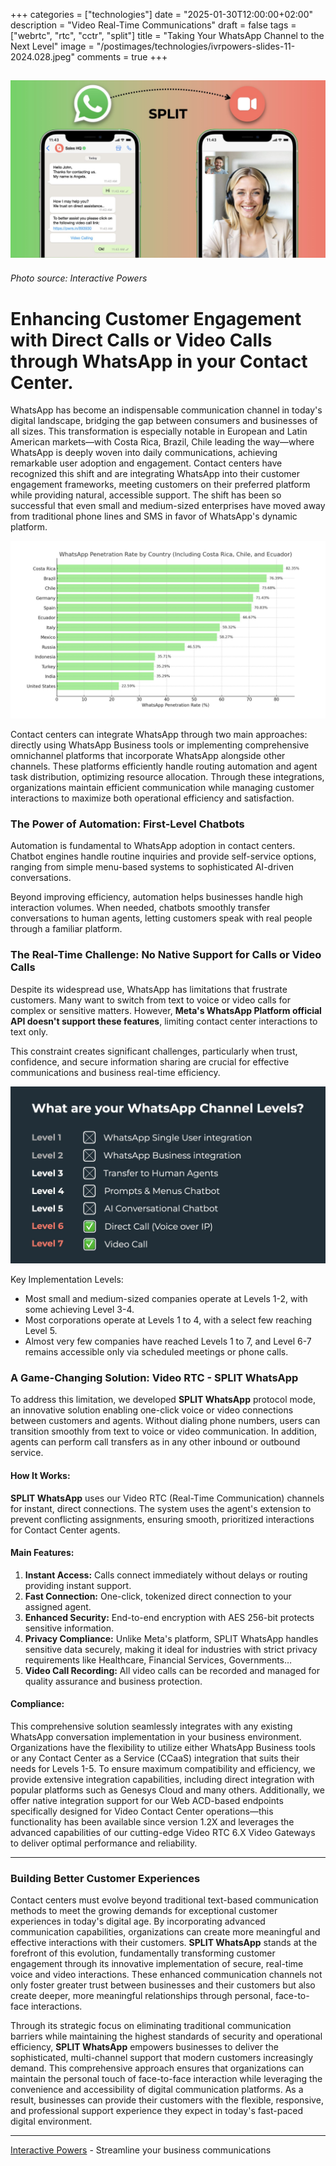 +++
categories = ["technologies"]
date = "2025-01-30T12:00:00+02:00"
description = "Video Real-Time Communications"
draft = false
tags = ["webrtc", "rtc", "cctr", "split"]
title = "Taking Your WhatsApp Channel to the Next Level"
image = "/postimages/technologies/ivrpowers-slides-11-2024.028.jpeg"
comments = true
+++

![SPLIT WhatsApp](/postimages/technologies/ivrpowers-slides-11-2024.028.jpeg)
-------
###### Photo source: Interactive Powers

# **Enhancing Customer Engagement with Direct Calls or Video Calls through WhatsApp in your Contact Center.**

WhatsApp has become an indispensable communication channel in today's digital landscape, bridging the gap between consumers and businesses of all sizes. This transformation is especially notable in European and Latin American markets—with Costa Rica, Brazil, Chile leading the way—where WhatsApp is deeply woven into daily communications, achieving remarkable user adoption and engagement. Contact centers have recognized this shift and are integrating WhatsApp into their customer engagement frameworks, meeting customers on their preferred platform while providing natural, accessible support. The shift has been so successful that even small and medium-sized enterprises have moved away from traditional phone lines and SMS in favor of WhatsApp's dynamic platform.

![WhatsApp penetration rate by country](/postimages/technologies/ivrpowers-slides-01-2025.004.jpeg)

Contact centers can integrate WhatsApp through two main approaches: directly using WhatsApp Business tools or implementing comprehensive omnichannel platforms that incorporate WhatsApp alongside other channels. These platforms efficiently handle routing automation and agent task distribution, optimizing resource allocation. Through these integrations, organizations maintain efficient communication while managing customer interactions to maximize both operational efficiency and satisfaction.

### **The Power of Automation: First-Level Chatbots**

Automation is fundamental to WhatsApp adoption in contact centers. Chatbot engines handle routine inquiries and provide self-service options, ranging from simple menu-based systems to sophisticated AI-driven conversations.

Beyond improving efficiency, automation helps businesses handle high interaction volumes. When needed, chatbots smoothly transfer conversations to human agents, letting customers speak with real people through a familiar platform.

### **The Real-Time Challenge: No Native Support for Calls or Video Calls**

Despite its widespread use, WhatsApp has limitations that frustrate customers. Many want to switch from text to voice or video calls for complex or sensitive matters. However, **Meta's WhatsApp Platform official API doesn't support these features**, limiting contact center interactions to text only.

This constraint creates significant challenges, particularly when trust, confidence, and secure information sharing are crucial for effective communications and business real-time efficiency.

![What are your WhatsApp Channel Implementation Level...](/postimages/technologies/ivrpowers-slides-11-2024.029.jpeg)

Key Implementation Levels:

- Most small and medium-sized companies operate at Levels 1-2, with some achieving Level 3-4.
- Most corporations operate at Levels 1 to 4, with a select few reaching Level 5.
- Almost very few companies have reached Levels 1 to 7, and Level 6-7 remains accessible only via scheduled meetings or phone calls.

### **A Game-Changing Solution: Video RTC - SPLIT WhatsApp**

To address this limitation, we developed **SPLIT WhatsApp** protocol mode, an innovative solution enabling one-click voice or video connections between customers and agents. Without dialing phone numbers, users can transition smoothly from text to voice or video communication. In addition, agents can perform call transfers as in any other inbound or outbound service.

#### **How It Works:**

**SPLIT WhatsApp** uses our Video RTC (Real-Time Communication) channels for instant, direct connections. The system uses the agent's extension to prevent conflicting assignments, ensuring smooth, prioritized interactions for Contact Center agents.

#### **Main Features:**

1. **Instant Access:** Calls connect immediately without delays or routing providing instant support.
2. **Fast Connection:** One-click, tokenized direct connection to your assigned agent.
3. **Enhanced Security:** End-to-end encryption with AES 256-bit protects sensitive information.
4. **Privacy Compliance:** Unlike Meta's platform, SPLIT WhatsApp handles sensitive data securely, making it ideal for industries with strict privacy requirements like Healthcare, Financial Services, Governments…
5. **Video Call Recording:** All video calls can be recorded and managed for quality assurance and business protection.

#### **Compliance:**

This comprehensive solution seamlessly integrates with any existing WhatsApp conversation implementation in your business environment. Organizations have the flexibility to utilize either WhatsApp Business tools or any Contact Center as a Service (CCaaS) integration that suits their needs for Levels 1-5. To ensure maximum compatibility and efficiency, we provide extensive integration capabilities, including direct integration with popular platforms such as Genesys Cloud and many others. Additionally, we offer native integration support for our Web ACD-based endpoints specifically designed for Video Contact Center operations—this functionality has been available since version 1.2X and leverages the advanced capabilities of our cutting-edge Video RTC 6.X Video Gateways to deliver optimal performance and reliability.

---

### **Building Better Customer Experiences**

Contact centers must evolve beyond traditional text-based communication methods to meet the growing demands for exceptional customer experiences in today's digital age. By incorporating advanced communication capabilities, organizations can create more meaningful and effective interactions with their customers. **SPLIT WhatsApp** stands at the forefront of this evolution, fundamentally transforming customer engagement through its innovative implementation of secure, real-time voice and video interactions. These enhanced communication channels not only foster greater trust between businesses and their customers but also create deeper, more meaningful relationships through personal, face-to-face interactions.

Through its strategic focus on eliminating traditional communication barriers while maintaining the highest standards of security and operational efficiency, **SPLIT WhatsApp** empowers businesses to deliver the sophisticated, multi-channel support that modern customers increasingly demand. This comprehensive approach ensures that organizations can maintain the personal touch of face-to-face interaction while leveraging the convenience and accessibility of digital communication platforms. As a result, businesses can provide their customers with the flexible, responsive, and professional support experience they expect in today's fast-paced digital environment.

---
[Interactive Powers](http://www.ivrpowers.com/) - Streamline your business communications
